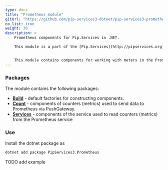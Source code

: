 ```yaml
---
type: docs
title: "Prometheus module"
gitUrl: "https://github.com/pip-services3-dotnet/pip-services3-prometheus-dotnet"
no_list: true
weight: 30
description: > 
    Prometheus components for Pip.Services in .NET. 

    This module is a part of the [Pip.Services](http://pipservices.org) polyglot microservices toolkit.


    This module contains components for working with meters in the Prometheus service. The PrometheusCounters and PrometheusMetricsService components allow you to work both, in client mode through PushGateway and as a service.
---
```


### Packages

The module contains the following packages:
- [**Build**](build) - default factories for constructing components.
- [**Count**](count) - components of counters (metrics) used to send data to Prometheus via PushGateway.
- [**Services**](services) - components of the service used to read counters (metrics) from the Prometheus service


### Use

Install the dotnet package as
```bash
dotnet add package PipServices3.Prometheus
```

TODO add example

